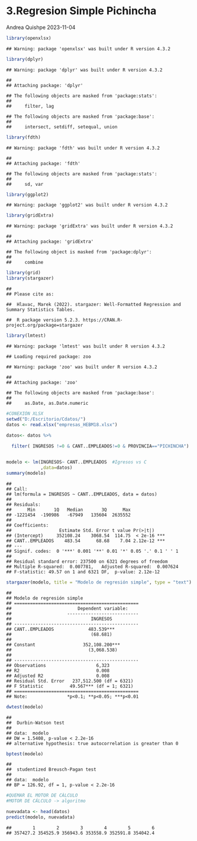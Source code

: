 3.Regresion Simple Pichincha
================
Andrea Quishpe
2023-11-04

``` r
library(openxlsx)
```

    ## Warning: package 'openxlsx' was built under R version 4.3.2

``` r
library(dplyr)
```

    ## Warning: package 'dplyr' was built under R version 4.3.2

    ## 
    ## Attaching package: 'dplyr'

    ## The following objects are masked from 'package:stats':
    ## 
    ##     filter, lag

    ## The following objects are masked from 'package:base':
    ## 
    ##     intersect, setdiff, setequal, union

``` r
library(fdth)
```

    ## Warning: package 'fdth' was built under R version 4.3.2

    ## 
    ## Attaching package: 'fdth'

    ## The following objects are masked from 'package:stats':
    ## 
    ##     sd, var

``` r
library(ggplot2)
```

    ## Warning: package 'ggplot2' was built under R version 4.3.2

``` r
library(gridExtra)
```

    ## Warning: package 'gridExtra' was built under R version 4.3.2

    ## 
    ## Attaching package: 'gridExtra'

    ## The following object is masked from 'package:dplyr':
    ## 
    ##     combine

``` r
library(grid)
library(stargazer)
```

    ## 
    ## Please cite as:

    ##  Hlavac, Marek (2022). stargazer: Well-Formatted Regression and Summary Statistics Tables.

    ##  R package version 5.2.3. https://CRAN.R-project.org/package=stargazer

``` r
library(lmtest)
```

    ## Warning: package 'lmtest' was built under R version 4.3.2

    ## Loading required package: zoo

    ## Warning: package 'zoo' was built under R version 4.3.2

    ## 
    ## Attaching package: 'zoo'

    ## The following objects are masked from 'package:base':
    ## 
    ##     as.Date, as.Date.numeric

``` r
#CONEXIÓN XLSX
setwd("D:/Escritorio/Cdatos/")
datos <- read.xlsx("empresas_HEBM18.xlsx")

datos<- datos %>% 
 
  filter( INGRESOS !=0 & CANT..EMPLEADOS!=0 & PROVINCIA=="PICHINCHA")


modelo <- lm(INGRESOS~ CANT..EMPLEADOS  #Igresos vs C
             ,data=datos)
summary(modelo)
```

    ## 
    ## Call:
    ## lm(formula = INGRESOS ~ CANT..EMPLEADOS, data = datos)
    ## 
    ## Residuals:
    ##      Min       1Q   Median       3Q      Max 
    ## -1221454  -190986   -67949   135604  2635552 
    ## 
    ## Coefficients:
    ##                  Estimate Std. Error t value Pr(>|t|)    
    ## (Intercept)     352108.24    3068.54  114.75  < 2e-16 ***
    ## CANT..EMPLEADOS    483.54      68.68    7.04 2.12e-12 ***
    ## ---
    ## Signif. codes:  0 '***' 0.001 '**' 0.01 '*' 0.05 '.' 0.1 ' ' 1
    ## 
    ## Residual standard error: 237500 on 6321 degrees of freedom
    ## Multiple R-squared:  0.007781,   Adjusted R-squared:  0.007624 
    ## F-statistic: 49.57 on 1 and 6321 DF,  p-value: 2.12e-12

``` r
stargazer(modelo, title = "Modelo de regresión simple", type = "text")
```

    ## 
    ## Modelo de regresión simple
    ## ===============================================
    ##                         Dependent variable:    
    ##                     ---------------------------
    ##                              INGRESOS          
    ## -----------------------------------------------
    ## CANT..EMPLEADOS             483.539***         
    ##                              (68.681)          
    ##                                                
    ## Constant                  352,108.200***       
    ##                             (3,068.538)        
    ##                                                
    ## -----------------------------------------------
    ## Observations                   6,323           
    ## R2                             0.008           
    ## Adjusted R2                    0.008           
    ## Residual Std. Error   237,512.500 (df = 6321)  
    ## F Statistic          49.567*** (df = 1; 6321)  
    ## ===============================================
    ## Note:               *p<0.1; **p<0.05; ***p<0.01

``` r
dwtest(modelo)
```

    ## 
    ##  Durbin-Watson test
    ## 
    ## data:  modelo
    ## DW = 1.5408, p-value < 2.2e-16
    ## alternative hypothesis: true autocorrelation is greater than 0

``` r
bptest(modelo)
```

    ## 
    ##  studentized Breusch-Pagan test
    ## 
    ## data:  modelo
    ## BP = 126.92, df = 1, p-value < 2.2e-16

``` r
#QUEMAR EL MOTOR DE CÁLCULO
#MOTOR DE CÁLCULO -> algoritmo

nuevadata <- head(datos)
predict(modelo, nuevadata)
```

    ##        1        2        3        4        5        6 
    ## 357427.2 354525.9 356943.6 353558.9 352591.8 354042.4
